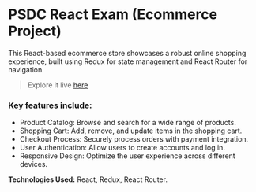 # PSDC React Exam (Ecommerce Project)

This React-based ecommerce store showcases a robust online shopping experience, built using Redux for state management and React Router for navigation.

> Explore it live [here](https://psdc-react-ecommerce-app.netlify.app/)

### Key features include:

- Product Catalog: Browse and search for a wide range of products.
- Shopping Cart: Add, remove, and update items in the shopping cart.
- Checkout Process: Securely process orders with payment integration.
- User Authentication: Allow users to create accounts and log in.
- Responsive Design: Optimize the user experience across different devices.

**Technologies Used:** React, Redux, React Router.
